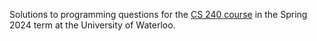 Solutions to programming questions for the [CS 240 course](https://student.cs.uwaterloo.ca/~cs240/s24/) in the Spring 2024 term at the University of Waterloo.
